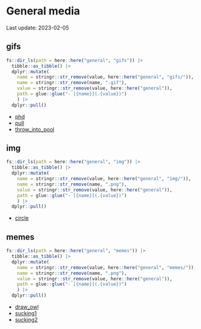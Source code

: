 
# General media

Last update: 2023-02-05

## gifs

``` r
fs::dir_ls(path = here::here("general", "gifs")) |>
  tibble::as_tibble() |>
  dplyr::mutate(
    name = stringr::str_remove(value, here::here("general", "gifs/")), 
    name = stringr::str_remove(name, ".gif"),
    value = stringr::str_remove(value, here::here("general")), 
    path = glue::glue("- [{name}](.{value})")
    ) |>
  dplyr::pull()
```

- [phd](./gifs/phd.gif)
- [pull](./gifs/pull.gif)
- [throw_into_pool](./gifs/throw_into_pool.gif)

## img

``` r
fs::dir_ls(path = here::here("general", "img")) |>
  tibble::as_tibble() |>
  dplyr::mutate(
    name = stringr::str_remove(value, here::here("general", "img/")), 
    name = stringr::str_remove(name, ".png"),
    value = stringr::str_remove(value, here::here("general")), 
    path = glue::glue("- [{name}](.{value})")
    ) |>
  dplyr::pull()
```

- [circle](./img/circle.png)

## memes

``` r
fs::dir_ls(path = here::here("general", "memes")) |>
  tibble::as_tibble() |>
  dplyr::mutate(
    name = stringr::str_remove(value, here::here("general", "memes/")), 
    name = stringr::str_remove(name, ".png"),
    value = stringr::str_remove(value, here::here("general")), 
    path = glue::glue("- [{name}](.{value})")
    ) |>
  dplyr::pull()
```

- [draw_owl](./memes/draw_owl.png)
- [sucking1](./memes/sucking1.png)
- [sucking2](./memes/sucking2.png)
